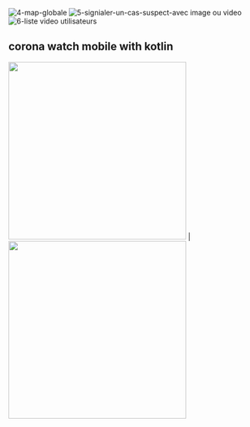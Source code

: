 
![4-map-globale](https://user-images.githubusercontent.com/14006513/112906443-1984aa00-90e4-11eb-9b39-470c545932ff.jpg)
![5-signialer-un-cas-suspect-avec image ou video ](https://user-images.githubusercontent.com/14006513/112906488-27d2c600-90e4-11eb-9f27-041afd41a935.jpg)
![6-liste video utilisateurs](https://user-images.githubusercontent.com/14006513/112906507-2f926a80-90e4-11eb-9ac8-77eba0f6526a.jpg)


## **corona watch mobile with kotlin** 


<img src="https://user-images.githubusercontent.com/14006513/112904432-db39bb80-90e0-11eb-97de-7239de65863a.jpg" width="350"> | <img src="https://user-images.githubusercontent.com/14006513/112906121-89defb80-90e3-11eb-8393-7612277adce9.jpg" width="350">



